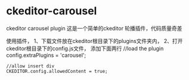 # ckeditor-carousel
ckeditor carousel plugin 
这是一个简单的ckeditor 轮播插件，代码质量奇差

使用插件，
1、下载文件放在ckeditor根目录下的plugins文件夹内，
2、打开ckeditor根目录下的config.js文件，
	添加下面两行
	//load the plugin
	config.extraPlugins = 'carousel';

	//allow insert div
	CKEDITOR.config.allowedContent = true;
